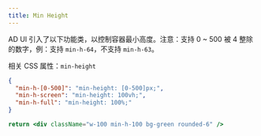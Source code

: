 ```yaml
---
title: Min Height
---
```


AD UI 引入了以下功能类，以控制容器最小高度。注意：支持 0 ~ 500 被 4 整除的数字，例：支持 `min-h-64`，不支持 `min-h-63`。

相关 CSS 属性：`min-height`

```json classes
{
  "min-h-[0-500]": "min-height: [0-500]px;",
  "min-h-screen": "min-height: 100vh;",
  "min-h-full": "min-height: 100%;"
}
```

```jsx acss
return <div className="w-100 min-h-100 bg-green rounded-6" />
```
